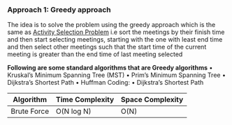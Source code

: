 ### Approach 1: Greedy approach

The idea is to solve the problem using the greedy approach which is the same as <a href="https://www.geeksforgeeks.org/activity-selection-problem-greedy-algo-1/">Activity Selection Problem</a> i.e sort the meetings by their finish time and then start selecting meetings, starting with the one with least end time and then select other meetings such that the start time of the current meeting is greater than the end time of last meeting selected

**Following are some standard algorithms that are Greedy algorithms**
    • Kruskal’s Minimum Spanning Tree (MST)
    • Prim’s Minimum Spanning Tree
    • Dijkstra’s Shortest Path
    • Huffman Coding:
    • Dijkstra’s Shortest Path


| Algorithm              | Time Complexity   | Space Complexity  |
|----------------------- | ----------------- | ----------------- |
| Brute Force            | O(N log N)        | O(N)              |



